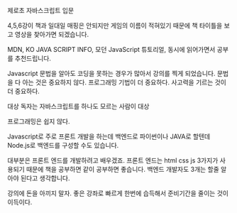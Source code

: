 제로초 자바스크립트 입문 

4,5,6강이 책과 일대일 매핑은 안되지만 게임의 이름이 적혀있기 때문에 책 타이틀을 보고 영상을 찾아가면 되겠습니다.

MDN, KO JAVA SCRIPT INFO, 모던 JavaScript 튜토리얼, 동시에 읽어가면서 공부를 추천드립니다.

Javascript 문법을 알아도 코딩을 못하는 경우가 많아서 강의를 찍게 되었습니다.
문법을 다 아는 것은 중요하지 않다. 
프로그래밍 기법이 더 중요하다. 사고력을 기르는 것이 더 중요하다.

대상 독자는 자바스크립트를 하나도 모르는 사람이 대상

프로그래밍은 쉽지 않다. 

Javascript로 주로 프론트 개발을 하는데 백엔드로 파이썬이나 JAVA로 할텐데 Node.js로 백엔드를 구성할 수도 있습니다. 

대부분은 프론트 엔드를 개발하려고 배우겠죠.  프론트 엔드는 html css js 3가지가 사용되기 때문에 책을 공부하면 같이 공부하면 좋습니다. 백엔드 개발자도 3개는 할줄 알아야 된다고 생각합니다.

강의에 돈을 아끼지 말자. 좋은 강좌로 빠르게 한번에 습득해서 준비기간을 줄이는 것이 이득이다.

